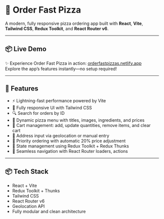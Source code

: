 # 🍕 Order Fast Pizza

A modern, fully responsive pizza ordering app built with **React**, **Vite**, **Tailwind CSS**, **Redux Toolkit**, and **React Router v6**.

---

## 📦 Live Demo

✨ Experience Order Fast Pizza in action: [orderfastpizzas.netlify.app](https://orderfastpizzas.netlify.app/)  
Explore the app’s features instantly—no setup required!

---

## 🚀 Features

- ⚡ Lightning-fast performance powered by Vite
- 📱 Fully responsive UI with Tailwind CSS
- 🔍 Search for orders by ID
- 📝 Dynamic pizza menu with titles, images, ingredients, and prices
- 🛒 Cart management: add, update quantities, remove items, and clear cart
- 📍 Address input via geolocation or manual entry
- 🚚 Priority ordering with automatic 20% price adjustment
- 🧠 State management using Redux Toolkit + Redux Thunks
- 🧭 Seamless navigation with React Router loaders, actions

---

## 📦 Tech Stack

- React + Vite
- Redux Toolkit + Thunks
- Tailwind CSS
- React Router v6
- Geolocation API
- Fully modular and clean architecture

